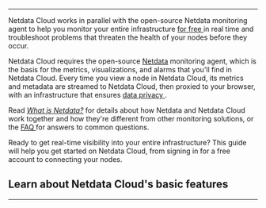 <!--
title: "Overview"
sidebar_label: "Overview"
custom_edit_url: "https://github.com/netdata/learn/blob/master/docs/concepts/netdata-cloud/overview.md"
sidebar_position: 1
learn_status: "Published"
learn_topic_type: "Concepts"
learn_rel_path: "netdata-cloud"
learn_docs_purpose: "Explain the Netdata cloud, operation, principals, purpose, and how Netdata runs it's SAAS Netdata cloud"
learn_repo_doc: "True"
-->


**********************************************************************
Netdata Cloud works in parallel with the open-source Netdata
monitoring agent to help you monitor your entire infrastructure [for free <RiExternalLinkLine className="inline-block"
/>](https://netdata.cloud/pricing/) in real time and troubleshoot problems that threaten the health of your
nodes before they occur.

Netdata Cloud requires the open-source [Netdata](/docs/) monitoring agent, which is the basis for the metrics,
visualizations, and alarms that you'll find in Netdata Cloud. Every time you view a node in Netdata Cloud, its metrics
and metadata are streamed to Netdata Cloud, then proxied to your browser, with an infrastructure that ensures [data
privacy <RiExternalLinkLine className="inline-block" />](https://netdata.cloud/privacy/).


Read [_What is Netdata?_](/docs/overview/what-is-netdata) for details about how Netdata and Netdata Cloud work together
and how they're different from other monitoring solutions, or the
[FAQ <RiExternalLinkLine className="inline-block" />](https://community.netdata.cloud/tags/c/general/29/faq) for answers to common questions.

<Grid columns="1" className="mb-16">
  <Box 
    to="/docs/cloud/get-started" 
    title="Get started with Netdata Cloud"
    cta="Go"
    image={true}>
    Ready to get real-time visibility into your entire infrastructure? This guide will help you get started on Netdata Cloud, from signing in for a free account to connecting your nodes.
  </Box>
</Grid>

## Learn about Netdata Cloud's basic features

<Grid columns="2">
  <Box
    title="Netdata Cloud Basics">
    <BoxList>
      <BoxListItem to="/docs/cloud/spaces" title="Spaces" />
      <BoxListItem to="/docs/cloud/war-rooms" title="War Rooms" />
    </BoxList>
  </Box>
  <Box
    title="Dashboards">
    <BoxList>
      <BoxListItem to="/docs/cloud/visualize/overview" title="Rooms" />
      <BoxListItem to="/docs/cloud/visualize/nodes" title="Views" />
      <BoxListItem to="/docs/cloud/visualize/kubernetes" title="spaces" />
    </BoxList>
  </Box>
</Grid>

*******************************************************************************
